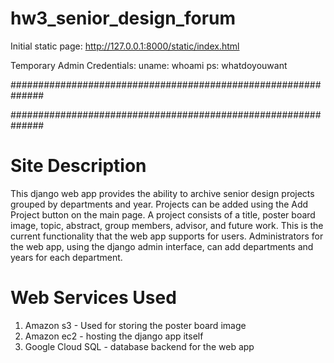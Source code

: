 hw3_senior_design_forum
=======================
Initial static page:
http://127.0.0.1:8000/static/index.html

Temporary Admin Credentials:
uname: whoami
ps: whatdoyouwant

##############################################################

##############################################################

# Site Description
This django web app provides the ability to archive senior design projects grouped by departments and year.  Projects can be added using the Add Project button on the main page.  A project consists of a title, poster board image, topic, abstract, group members, advisor, and future work.  This is the current functionality that the web app supports for users.  Administrators for the web app, using the django admin interface, can add departments and years for each department.

# Web Services Used
1. Amazon s3 - Used for storing the poster board image
2. Amazon ec2 - hosting the django app itself
3. Google Cloud SQL - database backend for the web app
